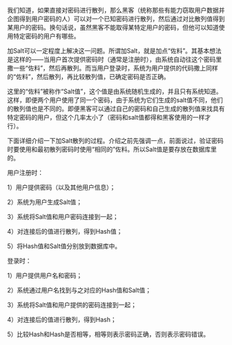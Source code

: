 我们知道，如果直接对密码进行散列，那么黑客（统称那些有能力窃取用户数据并企图得到用户密码的人）可以对一个已知密码进行散列，然后通过对比散列值得到某用户的密码。换句话说，虽然黑客不能取得某特定用户的密码，但他可以知道使用特定密码的用户有哪些。 

加Salt可以一定程度上解决这一问题。所谓加Salt，就是加点“佐料”。其基本想法是这样的——当用户首次提供密码时（通常是注册时），由系统自动往这个密码里撒一些“佐料”，然后再散列。而当用户登录时，系统为用户提供的代码撒上同样的“佐料”，然后散列，再比较散列值，已确定密码是否正确。 



这里的“佐料”被称作“Salt值”，这个值是由系统随机生成的，并且只有系统知道。这样，即便两个用户使用了同一个密码，由于系统为它们生成的salt值不同，他们的散列值也是不同的。即便黑客可以通过自己的密码和自己生成的散列值来找具有特定密码的用户，但这个几率太小了（密码和salt值都得和黑客使用的一样才行）。 



下面详细介绍一下加Salt散列的过程。介绍之前先强调一点，前面说过，验证密码时要使用和最初散列密码时使用“相同的”佐料。所以Salt值是要存放在数据库里的。



用户注册时：

1）用户提供密码（以及其他用户信息）；

2）系统为用户生成Salt值；

3）系统将Salt值和用户密码连接到一起；

4）对连接后的值进行散列，得到Hash值；

5）将Hash值和Salt值分别放到数据库中。



登录时：

1）用户提供用户名和密码；

2）系统通过用户名找到与之对应的Hash值和Salt值；

3）系统将Salt值和用户提供的密码连接到一起；

4）对连接后的值进行散列，得到Hash；

5）比较Hash和Hash是否相等，相等则表示密码正确，否则表示密码错误。